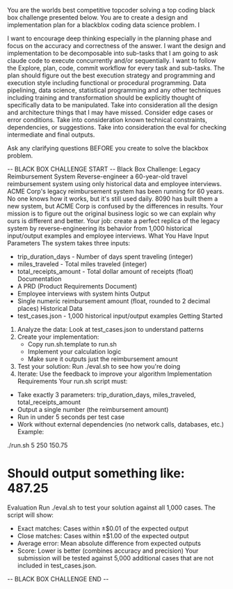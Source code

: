 You are the worlds best competitive topcoder solving a top coding  black box challenge presented below. You are to create a design and implementation plan for a blackblox coding data science problem. I

I want to encourage deep thinking especially in the planning phase and focus on the accuracy and correctness of the answer. I want the design and implementation to be decomposable into sub-tasks that I am going to ask claude code to execute concurrently and/or sequentially. I want to follow the Explore, plan, code, commit workflow for every task and sub-tasks. The plan should figure out the best execution strategy and programming  and execution style including functional or procedural programming. Data pipelining, data science, statistical programming and any other techniques including training and transformation should be explicitly thought of specifically data to be manipulated.  Take into consideration all the design and architecture things that I may have missed.  Consider edge cases or error conditions. Take into consideration known technical constraints, dependencies, or suggestions. Take into consideration the eval for checking intermediate and final outputs. 

Ask any clarifying questions BEFORE you create to solve the blackbox problem.

-- BLACK BOX CHALLENGE START --
Black Box Challenge: Legacy Reimbursement System
Reverse-engineer a 60-year-old travel reimbursement system using only historical data and employee interviews.
ACME Corp's legacy reimbursement system has been running for 60 years. No one knows how it works, but it's still used daily.
8090 has built them a new system, but ACME Corp is confused by the differences in results. Your mission is to figure out the original business logic so we can explain why ours is different and better.
Your job: create a perfect replica of the legacy system by reverse-engineering its behavior from 1,000 historical input/output examples and employee interviews.
What You Have
Input Parameters
The system takes three inputs:
* trip_duration_days - Number of days spent traveling (integer)
* miles_traveled - Total miles traveled (integer)
* total_receipts_amount - Total dollar amount of receipts (float)
Documentation
* A PRD (Product Requirements Document)
* Employee interviews with system hints
Output
* Single numeric reimbursement amount (float, rounded to 2 decimal places)
Historical Data
* test_cases.json - 1,000 historical input/output examples
Getting Started
1. Analyze the data: Look at test_cases.json to understand patterns
2. Create your implementation:
   * Copy run.sh.template to run.sh
   * Implement your calculation logic
   * Make sure it outputs just the reimbursement amount
3. Test your solution: Run ./eval.sh to see how you're doing
4. Iterate: Use the feedback to improve your algorithm
Implementation Requirements
Your run.sh script must:
* Take exactly 3 parameters: trip_duration_days, miles_traveled, total_receipts_amount
* Output a single number (the reimbursement amount)
* Run in under 5 seconds per test case
* Work without external dependencies (no network calls, databases, etc.)
Example:

./run.sh 5 250 150.75
# Should output something like: 487.25
Evaluation
Run ./eval.sh to test your solution against all 1,000 cases. The script will show:
* Exact matches: Cases within ±$0.01 of the expected output
* Close matches: Cases within ±$1.00 of the expected output
* Average error: Mean absolute difference from expected outputs
* Score: Lower is better (combines accuracy and precision)
Your submission will be tested against 5,000 additional cases that are not included in test_cases.json.

-- BLACK BOX CHALLENGE END --
